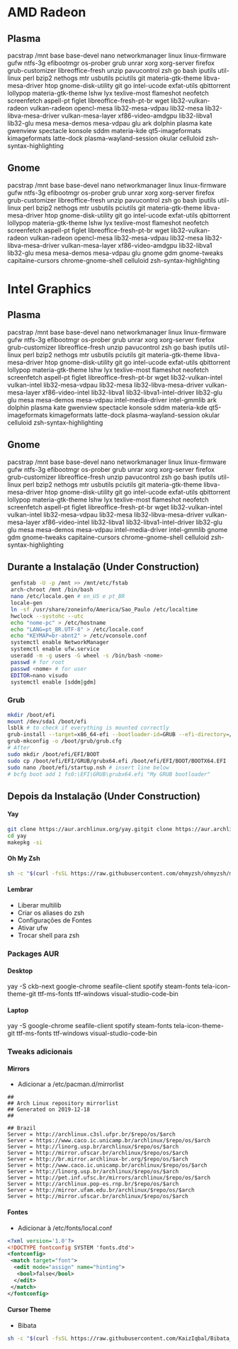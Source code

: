 # AMD Radeon
## Plasma
pacstrap /mnt base base-devel nano networkmanager linux linux-firmware gufw ntfs-3g efibootmgr os-prober grub unrar xorg xorg-server firefox grub-customizer libreoffice-fresh unzip pavucontrol zsh go bash iputils util-linux perl bzip2 nethogs mtr usbutils pciutils git materia-gtk-theme libva-mesa-driver htop gnome-disk-utility git go intel-ucode exfat-utils qbittorrent lollypop materia-gtk-theme lshw lyx texlive-most flameshot neofetch screenfetch aspell-pt figlet libreoffice-fresh-pt-br wget lib32-vulkan-radeon vulkan-radeon opencl-mesa lib32-mesa-vdpau lib32-mesa lib32-libva-mesa-driver vulkan-mesa-layer xf86-video-amdgpu lib32-libva1 lib32-glu mesa mesa-demos mesa-vdpau glu ark dolphin plasma kate gwenview spectacle konsole sddm materia-kde qt5-imageformats kimageformats latte-dock plasma-wayland-session okular celluloid zsh-syntax-highlighting

## Gnome
pacstrap /mnt base base-devel nano networkmanager linux linux-firmware gufw ntfs-3g efibootmgr os-prober grub unrar xorg xorg-server firefox grub-customizer libreoffice-fresh unzip pavucontrol zsh go bash iputils util-linux perl bzip2 nethogs mtr usbutils pciutils git materia-gtk-theme libva-mesa-driver htop gnome-disk-utility git go intel-ucode exfat-utils qbittorrent lollypop materia-gtk-theme lshw lyx texlive-most flameshot neofetch screenfetch aspell-pt figlet libreoffice-fresh-pt-br wget lib32-vulkan-radeon vulkan-radeon opencl-mesa lib32-mesa-vdpau lib32-mesa lib32-libva-mesa-driver vulkan-mesa-layer xf86-video-amdgpu lib32-libva1 lib32-glu mesa mesa-demos mesa-vdpau glu gnome gdm gnome-tweaks capitaine-cursors chrome-gnome-shell celluloid zsh-syntax-highlighting


# Intel Graphics
## Plasma
pacstrap /mnt base base-devel nano networkmanager linux linux-firmware gufw ntfs-3g efibootmgr os-prober grub unrar xorg xorg-server firefox grub-customizer libreoffice-fresh unzip pavucontrol zsh go bash iputils util-linux perl bzip2 nethogs mtr usbutils pciutils git materia-gtk-theme libva-mesa-driver htop gnome-disk-utility git go intel-ucode exfat-utils qbittorrent lollypop materia-gtk-theme lshw lyx texlive-most flameshot neofetch screenfetch aspell-pt figlet libreoffice-fresh-pt-br wget lib32-vulkan-intel vulkan-intel lib32-mesa-vdpau lib32-mesa lib32-libva-mesa-driver vulkan-mesa-layer xf86-video-intel lib32-libva1 lib32-libva1-intel-driver lib32-glu glu mesa mesa-demos mesa-vdpau intel-media-driver intel-gmmlib ark dolphin plasma kate gwenview spectacle konsole sddm materia-kde qt5-imageformats kimageformats latte-dock plasma-wayland-session okular celluloid zsh-syntax-highlighting

## Gnome
pacstrap /mnt base base-devel nano networkmanager linux linux-firmware gufw ntfs-3g efibootmgr os-prober grub unrar xorg xorg-server firefox grub-customizer libreoffice-fresh unzip pavucontrol zsh go bash iputils util-linux perl bzip2 nethogs mtr usbutils pciutils git materia-gtk-theme libva-mesa-driver htop gnome-disk-utility git go intel-ucode exfat-utils qbittorrent lollypop materia-gtk-theme lshw lyx texlive-most flameshot neofetch screenfetch aspell-pt figlet libreoffice-fresh-pt-br wget lib32-vulkan-intel vulkan-intel lib32-mesa-vdpau lib32-mesa lib32-libva-mesa-driver vulkan-mesa-layer xf86-video-intel lib32-libva1 lib32-libva1-intel-driver lib32-glu glu mesa mesa-demos mesa-vdpau intel-media-driver intel-gmmlib gnome gdm gnome-tweaks capitaine-cursors chrome-gnome-shell celluloid zsh-syntax-highlighting

## Durante a Instalação (Under Construction)
```bash
 genfstab -U -p /mnt >> /mnt/etc/fstab
 arch-chroot /mnt /bin/bash
 nano /etc/locale.gen # en_US e pt_BR
 locale-gen
 ln -sf /usr/share/zoneinfo/America/Sao_Paulo /etc/localtime
 hwclock --systohc --utc
 echo "nome-pc" > /etc/hostname
 echo "LANG=pt_BR.UTF-8" > /etc/locale.conf
 echo "KEYMAP=br-abnt2" > /etc/vconsole.conf
 systemctl enable NetworkManager
 systemctl enable ufw.service
 useradd -m -g users -G wheel -s /bin/bash <nome>
 passwd # for root
 passwd <nome> # for user
 EDITOR=nano visudo
 systemctl enable [sddm|gdm]
```
### Grub

```bash
mkdir /boot/efi
mount /dev/sda1 /boot/efi
lsblk # to check if everything is mounted correctly
grub-install --target=x86_64-efi --bootloader-id=GRUB --efi-directory=/boot/efi --recheck
grub-mkconfig -o /boot/grub/grub.cfg
# After
sudo mkdir /boot/efi/EFI/BOOT
sudo cp /boot/efi/EFI/GRUB/grubx64.efi /boot/efi/EFI/BOOT/BOOTX64.EFI
sudo nano /boot/efi/startup.nsh # insert line below
# bcfg boot add 1 fs0:\EFI\GRUB\grubx64.efi "My GRUB bootloader"
```
## Depois da Instalação (Under Construction)
#### Yay
```bash
git clone https://aur.archlinux.org/yay.gitgit clone https://aur.archlinux.org/yay.git
cd yay
makepkg -si
```
#### Oh My Zsh
```bash
sh -c "$(curl -fsSL https://raw.githubusercontent.com/ohmyzsh/ohmyzsh/master/tools/install.sh)"
```
#### Lembrar
 - Liberar multilib
 - Criar os aliases do zsh
 - Configurações de Fontes
 - Ativar ufw
 - Trocar shell para zsh
 
### Packages AUR
#### Desktop

yay -S ckb-next google-chrome seafile-client spotify steam-fonts tela-icon-theme-git ttf-ms-fonts ttf-windows visual-studio-code-bin

#### Laptop

yay -S google-chrome seafile-client spotify steam-fonts tela-icon-theme-git ttf-ms-fonts ttf-windows visual-studio-code-bin

### Tweaks adicionais

#### Mirrors
 - Adicionar a /etc/pacman.d/mirrorlist
```
##
## Arch Linux repository mirrorlist
## Generated on 2019-12-18
##

## Brazil
Server = http://archlinux.c3sl.ufpr.br/$repo/os/$arch
Server = https://www.caco.ic.unicamp.br/archlinux/$repo/os/$arch
Server = http://linorg.usp.br/archlinux/$repo/os/$arch
Server = http://mirror.ufscar.br/archlinux/$repo/os/$arch
Server = http://br.mirror.archlinux-br.org/$repo/os/$arch
Server = http://www.caco.ic.unicamp.br/archlinux/$repo/os/$arch
Server = http://linorg.usp.br/archlinux/$repo/os/$arch
Server = http://pet.inf.ufsc.br/mirrors/archlinux/$repo/os/$arch
Server = http://archlinux.pop-es.rnp.br/$repo/os/$arch
Server = http://mirror.ufam.edu.br/archlinux/$repo/os/$arch
Server = http://mirror.ufscar.br/archlinux/$repo/os/$arch
```

#### Fontes
 - Adicionar à /etc/fonts/local.conf
```xml
<?xml version='1.0'?>
<!DOCTYPE fontconfig SYSTEM 'fonts.dtd'>  
<fontconfig>
 <match target="font">
  <edit mode="assign" name="hinting">
   <bool>false</bool>
  </edit>
 </match>
</fontconfig>
```

#### Cursor Theme
 - Bibata
```bash
sh -c "$(curl -fsSL https://raw.githubusercontent.com/KaizIqbal/Bibata_Cursor/master/Bibata.sh)"
```

